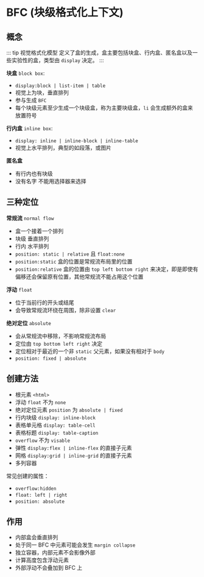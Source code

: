 # BFC (块级格式化上下文)

## 概念

::: tip 视觉格式化模型
定义了盒的生成，盒主要包括块盒、行内盒、匿名盒以及一些实验性的盒，类型由 `display` 决定。
:::

**块盒** `block box`:

- `display:block | list-item | table`
- 视觉上为块，垂直排列
- 参与生成 `BFC`
- 每个块级元素至少生成一个块级盒，称为主要块级盒，`li` 会生成额外的盒来放置符号

**行内盒** `inline box`:

- `display: inline | inline-block | inline-table`
- 视觉上水平排列，典型的如段落，或图片

**匿名盒**

- 有行内也有块级
- 没有名字 不能用选择器来选择

## 三种定位

**常规流** `normal flow`

- 盒一个接着一个排列
- 块级 垂直排列
- 行内 水平排列
- `position: static | relative` 且 `float:none`
- `position:static` 盒的位置是常规流布局里的位置
- `position:relative` 盒的位置由 `top left bottom right` 来决定，即是即使有偏移还会保留原有位置，其他常规流不能占用这个位置

**浮动** `float`

- 位于当前行的开头或结尾
- 会导致常规流环绕在周围，除非设置 `clear`

**绝对定位** `absolute`

- 会从常规流中移除，不影响常规流布局
- 定位由 `top bottom left right` 决定
- 定位相对于最近的一个非 `static` 父元素，如果没有相对于 `body`
- `position: fixed | absolute`

## 创建方法

- 根元素 `<html>`
- 浮动 `float` 不为 `none`
- 绝对定位元素 `position` 为 `absolute | fixed`
- 行内块级 `display: inline-block`
- 表格单元格 `display: table-cell`
- 表格标题 `display: table-caption`
- `overflow` 不为 `visable`
- 弹性 `display:flex | inline-flex` 的直接子元素
- 网格 `display:grid | inline-grid` 的直接子元素
- 多列容器

常见创建的属性：

- `overflow:hidden`
- `float: left | right`
- `position: absolute`

## 作用

- 内部盒会垂直排列
- 处于同一 BFC 中元素可能会发生 `margin collapse`
- 独立容器，内部元素不会影像外部
- 计算高度包含浮动元素
- 外部浮动不会叠加到 BFC 上

